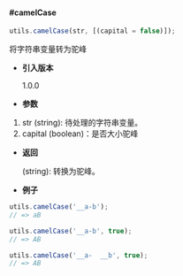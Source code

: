 #### #camelCase

```javascript
utils.camelCase(str, [(capital = false)]);
```

将字符串变量转为驼峰

- **引入版本**

    1.0.0

- **参数**

1. str (string): 待处理的字符串变量。
2. capital (boolean)：是否大小驼峰

- **返回**

    (string): 转换为驼峰。

- **例子**

```javascript
utils.camelCase('__a-b');
// => aB

utils.camelCase('__a-b', true);
// => AB

utils.camelCase('__a-  __b', true);
// => AB
```
